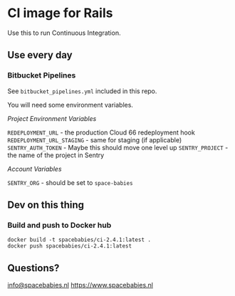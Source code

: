 # CI image for Rails

Use this to run Continuous Integration.

## Use every day

### Bitbucket Pipelines

See `bitbucket_pipelines.yml` included in this repo.

You will need some environment variables.

*Project Environment Variables*

`REDEPLOYMENT_URL` - the production Cloud 66 redeployment hook
`REDEPLOYMENT_URL_STAGING` - same for staging (if applicable)
`SENTRY_AUTH_TOKEN` - Maybe this should move one level up
`SENTRY_PROJECT` - the name of the project in Sentry

*Account Variables*

`SENTRY_ORG` - should be set to `space-babies`

## Dev on this thing

### Build and push to Docker hub

``` shell
docker build -t spacebabies/ci-2.4.1:latest .
docker push spacebabies/ci-2.4.1:latest
```

## Questions?

info@spacebabies.nl
https://www.spacebabies.nl
